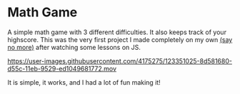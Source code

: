 # Math Game

A simple math game with 3 different difficulties. It also keeps track of your highscore.
This was the very first project I made completely on my own <a href="https://slate.com/technology/2014/06/coders-high-the-intense-feeling-of-absorption-exclusive-to-programmers.html">(say no more)</a> after
watching some lessons on JS.


https://user-images.githubusercontent.com/4175275/123351025-8d581680-d55c-11eb-9529-ed1049681772.mov


It is simple, it works, and I had a lot of fun making it!
